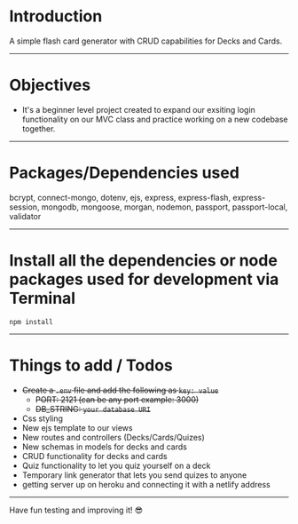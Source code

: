 # Introduction

A simple flash card generator with CRUD capabilities for Decks and Cards.

---

# Objectives

- It's a beginner level project created to expand our exsiting login functionality on our MVC class and practice working on a new codebase together.

---

# Packages/Dependencies used

bcrypt, connect-mongo, dotenv, ejs, express, express-flash, express-session, mongodb, mongoose, morgan, nodemon, passport, passport-local, validator

---

# Install all the dependencies or node packages used for development via Terminal

`npm install`

---

# Things to add / Todos

- ~~Create a `.env` file and add the following as `key: value`~~
  - ~~PORT: 2121 (can be any port example: 3000)~~
  - ~~DB_STRING: `your database URI`~~
- Css styling
- New ejs template to our views
- New routes and controllers (Decks/Cards/Quizes)
- New schemas in models for decks and cards
- CRUD functionality for decks and cards
- Quiz functionality to let you quiz yourself on a deck
- Temporary link generator that lets you send quizes to anyone
- getting server up on heroku and connecting it with a netlify address

---

Have fun testing and improving it! 😎
